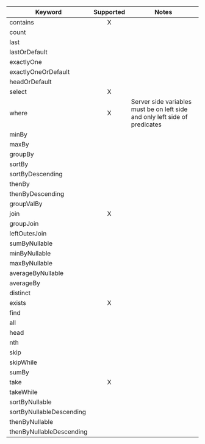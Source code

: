 | Keyword            | Supported  |  Notes
| --------------------- |:-:|---------------------------------------|
|contains                |X |                                                       | 
count                    |  |                                                       | 
last                     |  |                                                       | 
lastOrDefault            |  |                                                       | 
exactlyOne               |  |                                                       | 
exactlyOneOrDefault      |  |                                                       | 
headOrDefault            |  |                                                       | 
select                   |X |                                                       | 
where                    |X | Server side variables must be on left side and only left side of predicates  | 
minBy                    |  |                                                       | 
maxBy                    |  |                                                       | 
groupBy                  |  |                                                       | 
sortBy                   |  |                                                       | 
sortByDescending	       |  |                                                       | 
thenBy	                 |  |                                                       |     
thenByDescending	       |  |                                                       |   
groupValBy	             |  |                                                       | 
join                     |X |                                                       | 
groupJoin                |  |                                                       | 
leftOuterJoin            |  |                                                       | 
sumByNullable            |  |                                                       | 
minByNullable            |  |                                                       | 
maxByNullable            |  |                                                       | 
averageByNullable        |  |                                                       | 
averageBy                |  |                                                       | 
distinct                 |  |                                                       | 
exists                   |X |                                                       | 
find                     |  |                                                       | 
all	                     |  |                                                       | 
head                     |  |                                                       | 
nth                      |  |                                                       | 
skip                     |  |                                                       | 
skipWhile                |  |                                                       | 
sumBy                    |  |                                                       | 
take                     |X |                                                       | 
takeWhile                |  |                                                       | 
sortByNullable           |  |                                                       | 
sortByNullableDescending |  |                                                       | 
thenByNullable           |  |                                                       | 
thenByNullableDescending |  |                                                       |
